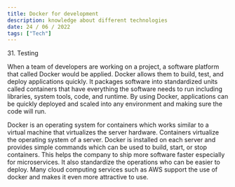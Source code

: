 ```yaml
---
title: Docker for development
description: knowledge about different technologies
date: 24 / 06 / 2022
tags: ["Tech"]
---
```


<p>31. Testing</p>

<p> 
When a team of developers are working on a project, a software platform that called Docker would be applied. Docker allows them to build, test, and deploy applications quickly. It packages software into standardized units called containers that have everything the software needs to run including libraries, system tools, code, and runtime. By using Docker, applications can be quickly deployed and scaled into any environment and making sure the code will run.
</p>
<p>Docker is an operating system for containers which works similar to a virtual machine that virtualizes the server hardware. Containers virtualize the operating system of a server. Docker is installed on each server and provides simple commands which can be used to build, start, or stop containers. This helps the company to ship more software faster especially for microservices. It also standardize the operations who can be easier to deploy. Many cloud computing services such as AWS support the use of docker and makes it even more attractive to use.
</p>

